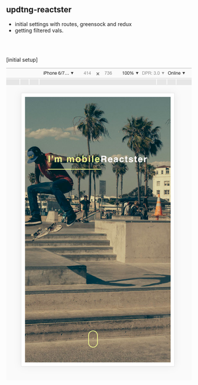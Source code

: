 ## updtng-reactster

- initial settings with routes, greensock and redux
- getting filtered vals.



<br/><br/>

[initial setup]

![](./src/images/sofar.png)
